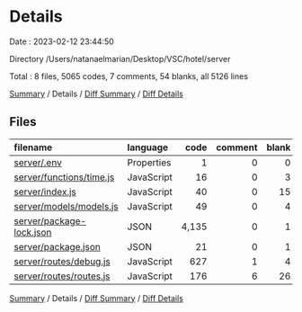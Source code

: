 # Details

Date : 2023-02-12 23:44:50

Directory /Users/natanaelmarian/Desktop/VSC/hotel/server

Total : 8 files,  5065 codes, 7 comments, 54 blanks, all 5126 lines

[Summary](results.md) / Details / [Diff Summary](diff.md) / [Diff Details](diff-details.md)

## Files
| filename | language | code | comment | blank | total |
| :--- | :--- | ---: | ---: | ---: | ---: |
| [server/.env](/server/.env) | Properties | 1 | 0 | 0 | 1 |
| [server/functions/time.js](/server/functions/time.js) | JavaScript | 16 | 0 | 3 | 19 |
| [server/index.js](/server/index.js) | JavaScript | 40 | 0 | 15 | 55 |
| [server/models/models.js](/server/models/models.js) | JavaScript | 49 | 0 | 4 | 53 |
| [server/package-lock.json](/server/package-lock.json) | JSON | 4,135 | 0 | 1 | 4,136 |
| [server/package.json](/server/package.json) | JSON | 21 | 0 | 1 | 22 |
| [server/routes/debug.js](/server/routes/debug.js) | JavaScript | 627 | 1 | 4 | 632 |
| [server/routes/routes.js](/server/routes/routes.js) | JavaScript | 176 | 6 | 26 | 208 |

[Summary](results.md) / Details / [Diff Summary](diff.md) / [Diff Details](diff-details.md)